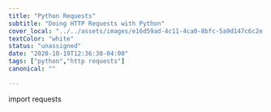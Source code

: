 ```yaml
---
title: "Python Requests"
subtitle: "Doing HTTP Requests with Python"
cover_local: "../../assets/images/e16d59ad-4c11-4ca0-8bfc-5a9d147c6c2e.jpeg"
textColor: "white"
status: "unassigned"
date: "2020-10-19T12:36:30-04:00"
tags: ["python","http requests"]
canonical: ""

---
```


import requests
